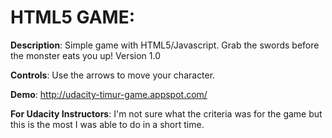 # HTML5 GAME: 

**Description**: Simple game with HTML5/Javascript. Grab the swords before the monster eats you up! Version 1.0

**Controls**: Use the arrows to move your character.

**Demo**: http://udacity-timur-game.appspot.com/

**For Udacity Instructors**: I'm not sure what the criteria was for the game but this is the most I was able to do in a short time. 
